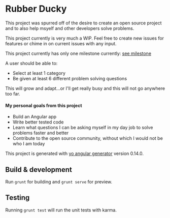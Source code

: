 # Rubber Ducky

This project was spurred off of the desire to create an open source project and to also help msyelf and other developers solve problems.

This project currently is very much a WIP. Feel free to create new issues for features or chime in on current issues with any input.

This project currently has only one milestone currently:
[see milestone](https://github.com/peterramsing/rubber-ducky/milestones/)

A user should be able to:
- Select at least 1 category
- Be given at least 6 different problem solving questions

This will grow and adapt...or I'll get really busy and this will not go anywhere too far.


#### My personal goals from this project
- Build an Angular app
- Write better tested code
- Learn what questions I can be asking myself in my day job to solve problems faster and better
- Contribute to the open source community, without which I would not be who I am today




This project is generated with [yo angular generator](https://github.com/yeoman/generator-angular)
version 0.14.0.

## Build & development

Run `grunt` for building and `grunt serve` for preview.

## Testing

Running `grunt test` will run the unit tests with karma.
